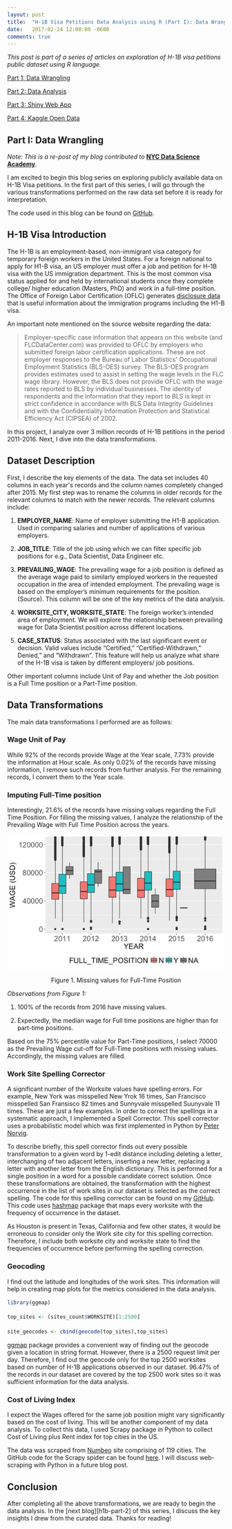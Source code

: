 ```yaml
---
layout: post
title:  "H-1B Visa Petitions Data Analysis using R (Part I): Data Wrangling"
date:   2017-02-24 12:00:00 -0600
comments: true
---
```


*This post is part of a series of articles on exploration of H-1B visa petitions public dataset using R language.*

[Part 1: Data Wrangling][h1b-part-I]

[Part 2: Data Analysis][h1b-part-II]

[Part 3: Shiny Web App][h1b-part-III]

[Part 4: Kaggle Open Data][h1b-part-IV]

## Part I: Data Wrangling

*Note: This is a re-post of my blog contributed to* **[NYC Data Science Academy][nyc_dsa]**.

I am excited to begin this blog series on exploring publicly available data on H-1B Visa petitions. In the first part of this series, I will go through the various transformations performed on the raw data set before it is ready for interpretation.

The code used in this blog can be found on [GitHub][github].

<h2> H-1B Visa Introduction </h2>

The H-1B is an employment-based, non-immigrant visa category for temporary foreign workers in the United States. For a foreign national to apply for H1-B visa, an US employer must offer a job and petition for H-1B visa with the US immigration department. This is the most common visa status applied for and held by international students once they complete college/ higher education (Masters, PhD) and work in a full-time position. The Office of Foreign Labor Certification (OFLC) generates [disclosure data][oflc-data] that is useful information about the immigration programs including the H1-B visa.

An important note mentioned on the source website regarding the data:

> Employer-specific case information that appears on this website (and FLCDataCenter.com) was provided to OFLC by employers who submitted foreign labor certification applications. These are not employer responses to the Bureau of Labor Statistics' Occupational Employment Statistics (BLS-OES) survey. The BLS-OES program provides estimates used to assist in setting the wage levels in the FLC wage library. However, the BLS does not provide OFLC with the wage rates reported to BLS by individual businesses. The identity of respondents and the information that they report to BLS is kept in strict confidence in accordance with BLS Data Integrity Guidelines and with the Confidentiality Information Protection and Statistical Efficiency Act (CIPSEA) of 2002.

In this project, I analyze over 3 million records of H-1B petitions in the period 2011-2016. Next, I dive into the data transformations.

<h2> Dataset Description </h2>

First, I describe the key elements of the data. The data set includes 40 columns in each year's records and the column names completely changed after 2015. My first step was to rename the columns in older records for the relevant columns to match with the newer records. The relevant columns include:

1. **EMPLOYER_NAME**: Name of employer submitting the H1-B application. Used in comparing salaries and number of applications of various employers.

2. **JOB_TITLE**: Title of the job using which we can filter specific job positions for e.g., Data Scientist, Data Engineer etc.

3. **PREVAILING_WAGE**: The prevailing wage for a job position is defined as the average wage paid to similarly employed workers in the requested occupation in the area of intended employment. The prevailing wage is based on the employer’s minimum requirements for the position. (Source). This column will be one of the  key metrics of the data analysis.

4. **WORKSITE_CITY, WORKSITE_STATE**: The foreign worker’s intended area of employment. We will explore the relationship between prevailing wage for Data Scientist position across different locations.

5. **CASE_STATUS**: Status associated with the last significant event or decision. Valid values include “Certified,” “Certified-Withdrawn,” Denied,” and “Withdrawn”. This feature will help us analyze what share of the H-1B visa is taken by different employers/ job positions.

Other important columns include Unit of Pay and whether the Job position is a Full Time position or a Part-Time position.

<h2> Data Transformations </h2>


The main data transformations I performed are as follows:

<h3> Wage Unit of Pay </h3>

While 92% of the records provide Wage at the Year scale, 7.73% provide the information at Hour scale. As only 0.02% of the records have missing information, I remove such records from further analysis. For the remaining records, I convert them to the Year scale.

<h3> Imputing Full-Time position </h3>

Interestingly, 21.6% of the records have missing values regarding the Full Time Position. For filling the missing values, I analyze the relationship of the Prevailing Wage with Full Time Position across the years.

![Full Time Position](/images/h_1b_eda/full_time_position_before_transform.jpeg "Wage Distribution by Position Type (Full-Time/Part-Time)")

<center> Figure 1. Missing values for Full-Time Position </center>

*Observations from Figure 1:*

1. 100% of the records from 2016 have missing values.

2. Expectedly, the median wage for Full time positions are higher than for part-time positions.

Based on the 75% percentile value for Part-Time positions, I select 70000 as the Prevailing Wage cut-off for Full-Time positions with missing values. Accordingly, the missing values are filled.

<h3> Work Site Spelling Corrector </h3>

A significant number of the Worksite values have spelling errors. For example, New York was misspelled New Yrok 16 times, San Francisco misspelled San Fransisco 82 times and Sunnyvale misspelled Suunyvale 11 times. These are just a few examples. In order to correct the spellings in a systematic approach, I implemented a Spell Corrector. This spell corrector uses a probabilistic model which was first implemented in Python by [Peter Norvig][spell-corrector].

To describe briefly, this spell corrector finds out every possible transformation to a given word by 1-edit distance including deleting a letter, interchanging of two adjacent letters, inserting a new letter, replacing a letter with another letter from the English dictionary. This is performed for a single position in a word for a possible candidate correct solution. Once these transformations are obtained, the transformation with the highest occurrence in the list of work sites in our dataset is selected as the correct spelling. The code for this spelling corrector can be found on my [GitHub][my-spell-corrector]. This code uses [hashmap][hashmap] package that maps every worksite with the frequency of occurrence in the dataset.

As Houston is present in Texas, California and few other states, it would be erroneous to consider only the Work site city for this spelling correction. Therefore, I include both worksite city and worksite state to find the frequencies of occurrence before performing the spelling correction.

<h3> Geocoding </h3>

I find out the latitude and longitudes of the work sites. This information will help in creating map plots for the metrics considered in the data analysis.

```r
library(ggmap)

top_sites <- (sites_count$WORKSITE)[1:2500]

site_geocodes <- cbind(geocode(top_sites),top_sites)
```

[ggmap][ggmap] package provides a convenient way of finding out the geocode given a location in string format. However, there is a 2500 request limit per day. Therefore, I find out the geocode only for the top 2500 worksites based on number of H-1B applications observed in our dataset. 96.47% of the records in our dataset are covered by the top 2500 work sites so it was sufficient information for the data analysis.

<h3> Cost of Living Index </h3>

I expect the Wages offered for the same job position might vary significantly based on the cost of living. This will be another component of my data analysis. To collect this data, I used Scrapy package in Python to collect Cost of Living plus Rent index for top cities in the US.

The data was scraped from [Numbeo][numbeo] site comprising of 119 cities. The GitHub code for the Scrapy spider can be found [here][scrapy]. I will discuss web-scraping with Python in a future blog post.

<h2> Conclusion </h2>

After completing all the above transformations, we are ready to begin the data analysis. In the [next blog][h1b-part-2] of this series, I discuss the key insights I drew from the curated data. Thanks for reading!

[nyc_dsa]: https://blog.nycdatascience.com/student-works/h-1b-visa-petitions-exploratory-data-analysis/
[oflc-data]: https://www.foreignlaborcert.doleta.gov/performancedata.cfm
[github]: https://github.com/sharan-naribole/H1B_visa_eda/blob/master/data_processing.Rmd
[spell-corrector]: http://norvig.com/spell-correct.html
[hashmap]: https://cran.r-project.org/web/packages/hashmap/README.html
[my-spell-corrector]: https://github.com/sharan-naribole/H1B_visa_eda/blob/master/spell_correcter.R
[ggmap]: https://github.com/dkahle/ggmap
[numbeo]: https://www.numbeo.com/cost-of-living/country_result.jsp?country=United+States
[scrapy]: https://github.com/sharan-naribole/H1B_visa_eda/blob/master/coli/coli/spiders/coli.py
[h1b-part-I]: https://sharan-naribole.github.io/2017/02/24/h1b-eda-part-I.html
[h1b-part-II]: https://sharan-naribole.github.io/2017/02/26/h1b-eda-part-II.html
[h1b-part-III]: https://sharan-naribole.github.io/2017/02/28/h1b-eda-part-III.html
[h1b-part-IV]: https://sharan-naribole.github.io/2017/03/02/h1b-eda-part-IV.html

